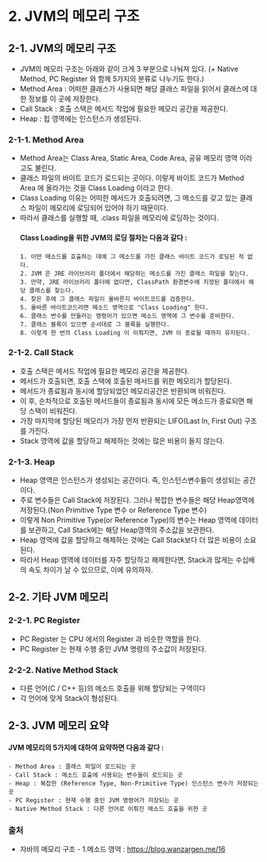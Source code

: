 # 2. JVM의 메모리 구조

## 2-1. JVM의 메모리 구조
- JVM의 메모리 구조는 아래와 같이 크게 3 부분으로 나눠져 있다. (+ Native Method, PC Register 와 함께 5가지의 분류로 나누기도 한다.)
- Method Area : 어떠한 클래스가 사용되면 해당 클래스 파일을 읽어서 클래스에 대한 정보를 이 곳에 저장한다.
- Call Stack : 호출 스택은 메서드 작업에 필요한 메모리 공간을 제공한다. 
- Heap : 힙 영역에는 인스턴스가 생성된다.

### 2-1-1. Method Area
- Method Area는 Class Area, Static Area, Code Area, 공유 메모리 영역 이라고도 불린다.
- 클래스 파일의 바이트 코드가 로드되는 곳이다. 이렇게 바이트 코드가 Method Area 에 올라가는 것을 Class Loading 이라고 한다.
- Class Loading 이유는 어떠한 메서드가 호출되려면, 그 메소드를 갖고 있는 클래스 파일이 메모리에 로딩되어 있어야 하기 때문이다.
- 따라서 클래스를 실행할 때, .class 파일을 메모리에 로딩하는 것이다.
  #### Class Loading을 위한 JVM의 로딩 절차는 다음과 같다 :
    ```
    1. 어떤 메소드를 호출하는 데에 그 메소드를 가진 클래스 바이트 코드가 로딩된 적 없다.
    2. JVM 은 JRE 라이브러리 폴더에서 해당하는 메소드를 가진 클래스 파일을 찾는다.
    3. 만약, JRE 라이브러리 폴더에 없다면, ClassPath 환경변수에 지정된 폴더에서 해당 클래스를 찾는다.
    4. 찾은 후에 그 클래스 파일이 올바른지 바이트코드를 검증한다.
    5. 올바른 바이트코드라면 메소드 영역으로 "Class Loading" 한다.
    6. 클래스 변수를 만들라는 명령어가 있으면 메소드 영역에 그 변수를 준비한다.
    7. 클래스 블록이 있으면 순서대로 그 블록을 실행한다.
    8. 이렇게 한 번의 Class Loading 이 이뤄지면, JVM 이 종료될 때까지 유지된다.
    ```

### 2-1-2. Call Stack    
- 호출 스택은 메서드 작업에 필요한 메모리 공간을 제공한다.
- 메서드가 호출되면, 호출 스택에 호출된 메서드를 위한 메모리가 할당된다.
- 메서드가 종료됨과 동시에 할당되었던 메모리공간은 반환되며 비워진다.
- 이 후, 순차적으로 호출된 메서드들이 종료됨과 동시에 모든 메소드가 종료되면 해당 스택이 비워진다.
- 가장 마지막에 할당된 메모리가 가장 먼저 반환되는 LIFO(Last In, First Out) 구조를 가진다.
- Stack 영역에 값을 할당하고 해제하는 것에는 많은 비용이 들지 않는다.
  
### 2-1-3. Heap
- Heap 영역은 인스턴스가 생성되는 공간이다. 즉, 인스턴스변수들이 생성되는 공간이다.
- 주로 변수들은 Call Stack에 저장된다. 그러나 복잡한 변수들은 해당 Heap영역에 저장된다.(Non Primitive Type 변수 or Reference Type 변수)
- 이렇게 Non Primitive Type(or Reference Type)의 변수는 Heap 영역에 데이터를 보관하고, Call Stack에는 해당 Heap영역의 주소값을 보관한다.
- Heap 영역에 값을 할당하고 해제하는 것에는 Call Stack보다 더 많은 비용이 소요된다.
- 따라서 Heap 영역에 데이터를 자주 할당하고 해제한다면, Stack과 많게는 수십배의 속도 차이가 날 수 있으므로, 이에 유의하자.

## 2-2. 기타 JVM 메모리 

### 2-2-1. PC Register
- PC Register 는 CPU 에서의 Register 과 비슷한 역할을 한다.
- PC Register 는 현재 수행 중인 JVM 명령의 주소값이 저장된다.

### 2-2-2. Native Method Stack
- 다른 언어(C / C++ 등)의 메소드 호출을 위해 할당되는 구역이다
- 각 언어에 맞게 Stack이 형성된다.

## 2-3. JVM 메모리 요약
  #### JVM 메모리의 5가지에 대하여 요약하면 다음과 같다 :
   ```
   - Method Area : 클래스 파일이 로드되는 곳
   - Call Stack : 메소드 호출에 사용되는 변수들이 로드되는 곳
   - Heap : 복잡한 (Reference Type, Non-Primitive Type) 인스턴스 변수가 저장되는 곳
   - PC Register : 현재 수행 중인 JVM 명령어가 저장되는 곳
   - Native Method Stack : 다른 언어로 이뤄진 메소드 호출을 위한 곳
   ```

### 출처
- 자바의 메모리 구조 - 1.메소드 영억 : https://blog.wanzargen.me/16
